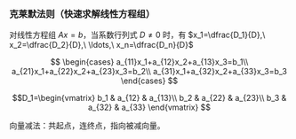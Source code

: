 ### 克莱默法则（快速求解线性方程组）

对线性方程组 $Ax=b$，当系数行列式 $D\neq0$ 时，有 $x_1=\dfrac{D_1}{D},\ x_2=\dfrac{D_2}{D},\ \ldots,\ x_n=\dfrac{D_n}{D}$

$$
\begin{cases}
a_{11}x_1+a_{12}x_2+a_{13}x_3=b_1\\
a_{21}x_1+a_{22}x_2+a_{23}x_3=b_2\\
a_{31}x_1+a_{32}x_2+a_{33}x_3=b_3
\end{cases}
$$

$$D_1=\begin{vmatrix}
b_1 & a_{12} & a_{13}\\
b_2 & a_{22} & a_{23}\\
b_3 & a_{32} & a_{33}
\end{vmatrix}
$$

向量减法：共起点，连终点，指向被减向量。